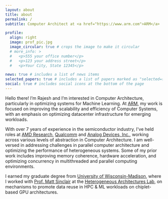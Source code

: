 ```yaml
---
layout: about
title: about
permalink: /
subtitle: Computer Architect at <a href="https://www.arm.com">ARM</a>

profile:
  align: right
  image: prof_pic.jpg
  image_circular: true # crops the image to make it circular
  # more_info: >
  #   <p>555 your office number</p>
  #   <p>123 your address street</p>
  #   <p>Your City, State 12345</p>

news: true # includes a list of news items
selected_papers: true # includes a list of papers marked as "selected={true}"
social: true # includes social icons at the bottom of the page
---
```


Hello there! I’m Rajesh and I’m interested in Computer Architecture, particularly in optimizing systems for Machine Learning. At [ARM](https://www.arm.com/), my work is focused on improving the scalability and efficiency of Computer Systems, with an emphasis on optimizing datacenter infrastructure for emerging workloads.

With over 7 years of experience in the semiconductor industry, I've held roles at [AMD Research](https://www.amd.com/en/corporate/research.html), [Qualcomm](https://www.qualcomm.com) and [Analog Devices, Inc.](https://www.analog.com/en/product-category/sharc-audio-processors-socs.html), working across various levels of abstraction in Computer Architecture. I am well-versed in addressing challenges in parallel computer architecture and optimizing the performance of heterogeneous systems. Some of my prior work includes improving memory coherence, hardware acceleration, and optimizing concurrency in multithreaded and parallel computing environments.

I earned my graduate degree from [University of Wisconsin-Madison](https://www.wisc.edu/), where I worked with [Prof. Matt Sinclair](https://pages.cs.wisc.edu/~sinclair/) at the [Heterogeneous Architectures Lab](https://research.cs.wisc.edu/hal/people.html), on mechanisms to promote data reuse in HPC & ML workloads on chiplet-based GPU architectures.